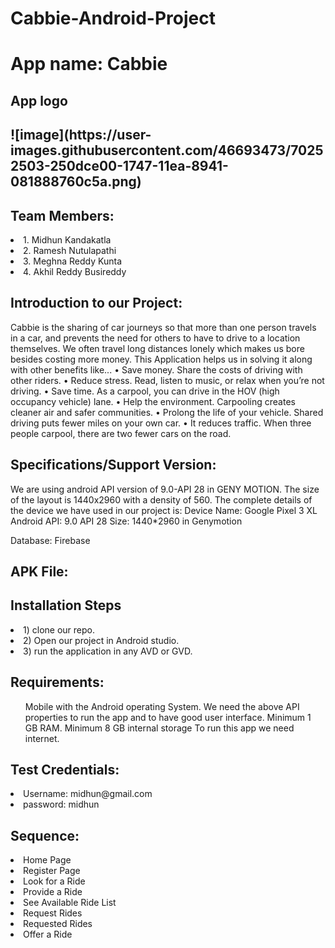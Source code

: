 # Cabbie-Android-Project
<h1>App name: Cabbie </h1>
<h2> App logo <h2>
![image](https://user-images.githubusercontent.com/46693473/70252503-250dce00-1747-11ea-8941-081888760c5a.png)

<h2>Team Members:</h2>
 <li>1. Midhun Kandakatla</li>
 <li>2. Ramesh Nutulapathi</li>
 <li>3. Meghna Reddy Kunta</li>
 <li>4. Akhil Reddy Busireddy</li>


<h2> Introduction to our Project:</h2>
<p>Cabbie is the sharing of car journeys so that more than one person travels in a car, and prevents the need for others to have to drive to a location themselves. We often travel long distances lonely which makes us bore besides costing more money. This Application helps us in solving it along with other benefits like...
•	Save money. Share the costs of driving with other riders.
•	Reduce stress. Read, listen to music, or relax when you’re not driving.
•	Save time. As a carpool, you can drive in the HOV (high occupancy vehicle) lane.
•	Help the environment. Carpooling creates cleaner air and safer communities.
•	Prolong the life of your vehicle. Shared driving puts fewer miles on your own car.
•	It reduces traffic. When three people carpool, there are two fewer cars on the road.
</p>
<h2>Specifications/Support Version:</h2>

<p>We are using android API version of 9.0-API 28 in GENY MOTION. The size of the layout is 1440x2960 with a density of 560. 
The complete details of the device we have used in our project is:
Device Name: Google Pixel 3 XL
Android API: 9.0 API 28
Size: 1440*2960 in Genymotion</p>
Database: Firebase

<h2> APK File:</h2>



<h2>Installation Steps</h2>
<li>1) clone our repo.</li>
<li>2) Open our project in Android studio.</li>
<li>3) run the application in any AVD or GVD.</li>

<h2>Requirements:</h2>
<p>
<ul>
Mobile with the Android operating System.
We need the above API properties to run the app and to have good user interface.
Minimum 1 GB RAM.
Minimum 8 GB internal storage
To run this app we need internet.
</ul>
</p>
<h2>Test Credentials:</h2>
<li> Username: midhun@gmail.com</li>
<li>password: midhun</li>
</p>
<h2>Sequence:</h2>
 <li>Home Page</li>
 <li>Register Page</li>
 <li>Look for a Ride </li>
 <li>Provide a Ride</li>
 <li>See Available Ride List</li>
 <li>Request Rides</li>
 <li>Requested Rides</li>
 <li>Offer a Ride</li>
